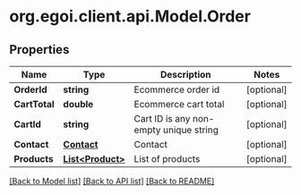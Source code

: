 
# org.egoi.client.api.Model.Order

## Properties

Name | Type | Description | Notes
------------ | ------------- | ------------- | -------------
**OrderId** | **string** | Ecommerce order id | [optional] 
**CartTotal** | **double** | Ecommerce cart total | [optional] 
**CartId** | **string** | Cart ID is any non-empty unique string | [optional] 
**Contact** | [**Contact**](Contact.md) | Contact | [optional] 
**Products** | [**List&lt;Product&gt;**](Product.md) | List of products | [optional] 

[[Back to Model list]](../README.md#documentation-for-models)
[[Back to API list]](../README.md#documentation-for-api-endpoints)
[[Back to README]](../README.md)

